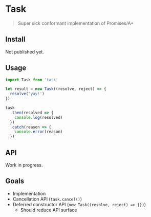 # Task

> Super sick conformant implementation of Promises/A+

## Install

Not published yet.

## Usage

```javascript
import Task from 'task'

let result = new Task((resolve, reject) => {
  resolve('yay!')
})

task
  .then(resolved => {
    console.log(resolved)
  })
  .catch(reason => {
    console.error(reason)
  })
```

## API

Work in progress.

## Goals

- Implementation
- Cancellation API (`task.cancel()`)
- Deferred constructor API (`new Task((resolve, reject) => {})`)
  - Should reduce API surface
